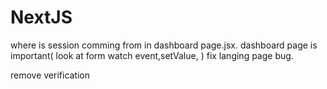 # NextJS



where is session comming from in dashboard page.jsx.
dashboard page is important( look at form watch event,setValue,  )
fix langing page bug.

remove verification